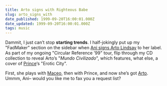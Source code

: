 ```yaml
---
title: Arto signs with Righteous Babe
slug: arto_signs_with
date_published: 1999-09-20T16:00:01.000Z
date_updated: 1999-09-20T16:00:01.000Z
tags: music
---
```


Dammit, I just can’t stop **starting trends**. I half-jokingly put up my "FadMaker" section on the sidebar when [Ani signs Arto Lindsay](http://www.anidifranco.net/new/newbandsonrbr.html) to her label. As part of my ongoing "Circular Reference ’99" tour, flip through my CD collection to reveal Arto’s "*Mundo Civilizado*", which features, what else, a cover of [Prince](http://www.love4oneanother.com)‘s "Erotic City".

First, she plays with [Maceo](http://www.maceo.com), then with Prince, and now she’s got [Arto](http://www.rykodisc.com/rykointernal/limited/lindsay/). Ummm, Ani– would you like me to fax you a request list?
